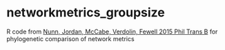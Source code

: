 # networkmetrics_groupsize
R code from [Nunn, Jordan, McCabe, Verdolin, Fewell 2015 Phil Trans B](https://www.researchgate.net/publication/274965271_Infectious_disease_and_group_size_More_than_just_a_numbers_game) for phylogenetic comparison of network metrics
